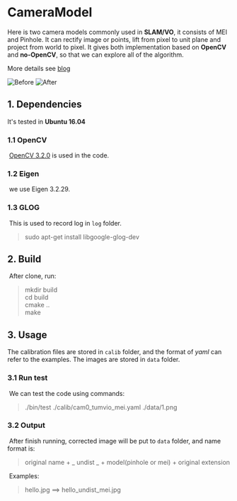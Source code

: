 # CameraModel

Here is two camera models commonly used in **SLAM/VO**, it consists of MEI and Pinhole. It can rectify image or points, lift from pixel to unit plane and project from world to pixel. It gives both implementation based on **OpenCV** and **no-OpenCV**, so that we can explore all of the algorithm.

More details see [blog](https://blog.csdn.net/OKasy/article/details/90665534)

![Before](https://github.com/alalagong/CameraModel/blob/master/data/1.png) ![After](https://github.com/alalagong/CameraModel/blob/master/data/1_undist_pinhole.png)

## 1. Dependencies

It's tested in **Ubuntu 16.04**

### 1.1 OpenCV

​	[OpenCV 3.2.0](https://docs.opencv.org/3.2.0/d2/d75/namespacecv.html) is used in the code.

### 1.2 Eigen

​	we use Eigen 3.2.29.

### 1.3 GLOG

​	This is used to record log in `log` folder.

> sudo apt-get install libgoogle-glog-dev

## 2. Build

​	After clone, run:

> mkdir build  
> cd build  
> cmake ..  
> make 


## 3. Usage
The calibration files are stored in `calib` folder, and the format of *yaml* can refer to the examples.
The images are stored in `data` folder.

### 3.1 Run test
​	We can test the code using commands:

> ./bin/test ./calib/cam0_tumvio_mei.yaml ./data/1.png

### 3.2 Output

​	After finish running, corrected image will be put to `data` folder, and name format is:

> original name + \_ undist \_  + model(pinhole or mei) + original extension

​	Examples: 

> hello.jpg   ==> hello_undist_mei.jpg

